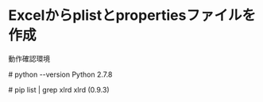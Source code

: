 Excelからplistとpropertiesファイルを作成
=======================

動作確認環境

&#35; python --version
Python 2.7.8

&#35; pip list | grep xlrd
xlrd (0.9.3)
